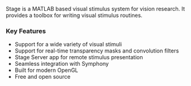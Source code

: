 <!-- description: Visual Stimulus System -->

Stage is a MATLAB based visual stimulus system for vision research. It provides a toolbox for writing visual stimulus routines.

### Key Features
- Support for a wide variety of visual stimuli
- Support for real-time transparency masks and convolution filters
- Stage Server app for remote stimulus presentation
- Seamless integration with Symphony
- Built for modern OpenGL
- Free and open source
